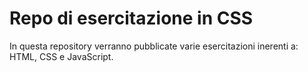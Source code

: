 # Repo di esercitazione in CSS

In questa repository verranno pubblicate varie esercitazioni inerenti a: HTML, CSS e JavaScript.
